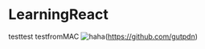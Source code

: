 # LearningReact

testtest
testfromMAC
![haha](https://i.imgur.com/t3JvslK.jpg)(https://github.com/gutpdn)
